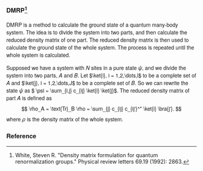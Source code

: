 <font face="Helvetica Neue">



### DMRP[^white]

DMRP is a method to calculate the ground state of a quantum many-body system. The idea is to divide the system into two parts, and then calculate the reduced density matrix of one part. The reduced density matrix is then used to calculate the ground state of the whole system. The process is repeated until the whole system is calculated.

Supposed we have a system with $N$ sites in a pure state $\psi$, and we divide the system into two parts, $A$ and $B$. Let $\ket{i}, i = 1,2,\dots,l$ to be a complete set of $A$ and $\ket{j}, i = 1,2,\dots,J$ to be a complete set of $B$. So we can rewrite the state $\psi$ as $ \psi = \sum_{i,j} c_{ij} \ket{i} \ket{j}$.  The reduced density matrix of part $A$ is defined as
$$
\rho_A = \text{Tr}_B \rho = \sum_{j} c_{ij} c_{ij'}^* \ket{i} \bra{j'}.
$$
where $\rho$ is the density matrix of the whole system. 



### Reference 

[^white]:White, Steven R. "Density matrix formulation for quantum renormalization groups." Physical review letters 69.19 (1992): 2863.

</font>